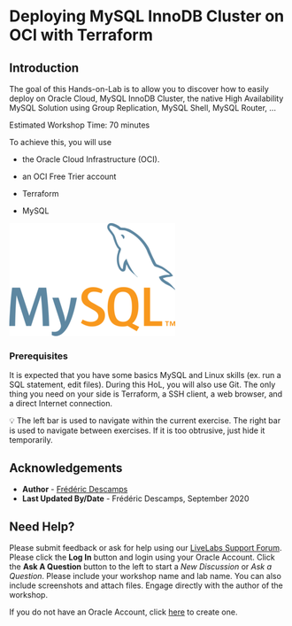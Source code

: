 # Deploying MySQL InnoDB Cluster on OCI with Terraform

## Introduction

The goal of this Hands-on-Lab is to allow you to discover how to easily deploy on Oracle Cloud, MySQL InnoDB Cluster, the native High Availability MySQL Solution
using Group Replication, MySQL Shell, MySQL Router, ...

Estimated Workshop Time: 70 minutes

To achieve this, you will use 

* the Oracle Cloud Infrastructure (OCI).

* an OCI Free Trier account

* Terraform

* MySQL

![:scale 10%](.././images/MySQL.png " ")

### Prerequisites
It is expected that you have some basics MySQL and Linux skills (ex. run a SQL statement, edit files). During this HoL, you will also use Git. The only thing you need on your side is Terraform, a SSH client, a web browser, and a direct Internet connection.


💡 The left bar is used to navigate within the current exercise. The right bar is used to navigate between exercises. If it is too obtrusive, just hide it temporarily.


## Acknowledgements

- **Author** - [Frédéric Descamps](https://lefred.be)
- **Last Updated By/Date** - Frédéric Descamps, September 2020

## Need Help?
Please submit feedback or ask for help using our [LiveLabs Support Forum](https://community.oracle.com/tech/developers/categories/livelabsdiscussions). Please click the **Log In** button and login using your Oracle Account. Click the **Ask A Question** button to the left to start a *New Discussion* or *Ask a Question*.  Please include your workshop name and lab name.  You can also include screenshots and attach files.  Engage directly with the author of the workshop.

If you do not have an Oracle Account, click [here](https://profile.oracle.com/myprofile/account/create-account.jspx) to create one. 